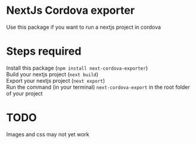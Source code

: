 # NextJs Cordova exporter
Use this package if you want to run a nextjs project in cordova  


# Steps required  
Install this package (`npm install next-cordova-exporter`)  
Build your nextjs project (`next build`)   
Export your nextjs project (`next export`)  
Run the command (in your terminal) `next-cordova-export` in the root folder of your project


# TODO  
Images and css may not yet work  



